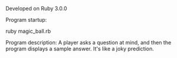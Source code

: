 Developed on Ruby 3.0.0

Program startup:

ruby magic_ball.rb


Program description: A player asks a question at mind, and then the program displays a sample answer. It's like a joky prediction.
